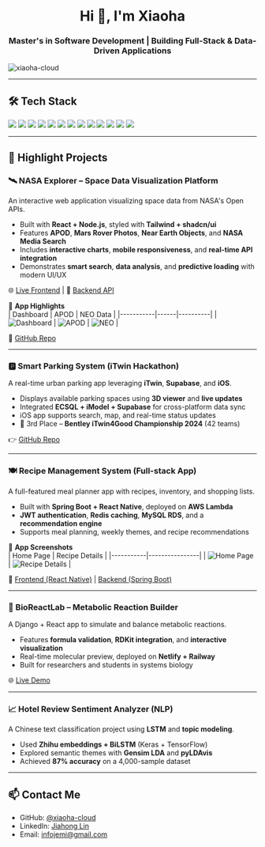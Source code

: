 <h1 align="center">Hi 👋, I'm Xiaoha</h1>
<h3 align="center">Master's in Software Development | Building Full-Stack & Data-Driven Applications</h3>

<p align="left">
  <img src="https://komarev.com/ghpvc/?username=xiaoha-cloud&label=Profile%20views&color=0e75b6&style=flat" alt="xiaoha-cloud" />
</p>

---

## 🛠 Tech Stack

<p align="left">
  <img src="https://img.shields.io/badge/Java-007396?style=for-the-badge&logo=java&logoColor=white"/>
  <img src="https://img.shields.io/badge/Python-3776AB?style=for-the-badge&logo=python&logoColor=white"/>
  <img src="https://img.shields.io/badge/JavaScript-F7DF1E?style=for-the-badge&logo=javascript&logoColor=black"/>
  <img src="https://img.shields.io/badge/TypeScript-3178C6?style=for-the-badge&logo=typescript&logoColor=white"/>
  <img src="https://img.shields.io/badge/React-61DAFB?style=for-the-badge&logo=react&logoColor=black"/>
  <img src="https://img.shields.io/badge/React_Native-20232A?style=for-the-badge&logo=react&logoColor=61DAFB"/>
  <img src="https://img.shields.io/badge/Spring Boot-6DB33F?style=for-the-badge&logo=springboot&logoColor=white"/>
  <img src="https://img.shields.io/badge/Django-092E20?style=for-the-badge&logo=django&logoColor=white"/>
  <img src="https://img.shields.io/badge/PostgreSQL-4169E1?style=for-the-badge&logo=postgresql&logoColor=white"/>
  <img src="https://img.shields.io/badge/MySQL-4479A1?style=for-the-badge&logo=mysql&logoColor=white"/>
  <img src="https://img.shields.io/badge/AWS-232F3E?style=for-the-badge&logo=amazonaws&logoColor=white"/>
  <img src="https://img.shields.io/badge/Redis-DC382D?style=for-the-badge&logo=redis&logoColor=white"/>
  <img src="https://img.shields.io/badge/Docker-2496ED?style=for-the-badge&logo=docker&logoColor=white"/>
</p>

---

## 🚀 Highlight Projects

### 🛰️ NASA Explorer – Space Data Visualization Platform
An interactive web application visualizing space data from NASA's Open APIs.

- Built with **React + Node.js**, styled with **Tailwind + shadcn/ui**
- Features **APOD**, **Mars Rover Photos**, **Near Earth Objects**, and **NASA Media Search**
- Includes **interactive charts**, **mobile responsiveness**, and **real-time API integration**
- Demonstrates **smart search**, **data analysis**, and **predictive loading** with modern UI/UX

🌐 [Live Frontend](https://nasa-project-75ovjnmyz-blairjade183s-projects.vercel.app/) | 🔌 [Backend API](https://nasa-project-vy99.onrender.com/api)

📸 **App Highlights**  
| Dashboard | APOD | NEO Data |
|-----------|------|----------|
| ![Dashboard](https://github.com/xiaoha-cloud/nasa-project/blob/main/docs/screenshots/homepage-dashboard.png?raw=true) | ![APOD](https://github.com/xiaoha-cloud/nasa-project/blob/main/docs/screenshots/apod-page.png?raw=true) | ![NEO](https://github.com/xiaoha-cloud/nasa-project/blob/main/docs/screenshots/neo-dashboard.png?raw=true) |

🔗 [GitHub Repo](https://github.com/xiaoha-cloud/nasa-project)

---

### 🅿️ Smart Parking System (iTwin Hackathon)
A real-time urban parking app leveraging **iTwin**, **Supabase**, and **iOS**.
- Displays available parking spaces using **3D viewer** and **live updates**
- Integrated **ECSQL + iModel + Supabase** for cross-platform data sync
- iOS app supports search, map, and real-time status updates
- 🥉 3rd Place – **Bentley iTwin4Good Championship 2024** (42 teams)

👉 [GitHub Repo](https://github.com/Xiaoha-cloud/parking-iTwin)

---

### 🍽️ Recipe Management System (Full-stack App)
A full-featured meal planner app with recipes, inventory, and shopping lists.
- Built with **Spring Boot + React Native**, deployed on **AWS Lambda**
- **JWT authentication**, **Redis caching**, **MySQL RDS**, and a **recommendation engine**
- Supports meal planning, weekly themes, and recipe recommendations

📱 **App Screenshots**  
| Home Page | Recipe Details |
|-----------|----------------|
| ![Home Page](HomePage.png) | ![Recipe Details](RecipesDetailsPage.png) |

🔗 [Frontend (React Native)](https://github.com/Simple-Recipes/frontend-React-Native/tree/dev) | [Backend (Spring Boot)](https://github.com/Simple-Recipes/backend)

---

### 🧪 BioReactLab – Metabolic Reaction Builder
A Django + React app to simulate and balance metabolic reactions.
- Features **formula validation**, **RDKit integration**, and **interactive visualization**
- Real-time molecular preview, deployed on **Netlify + Railway**
- Built for researchers and students in systems biology

🌐 [Live Demo](https://shimmering-alfajores-f7f968.netlify.app)

---

### 📈 Hotel Review Sentiment Analyzer (NLP)
A Chinese text classification project using **LSTM** and **topic modeling**.
- Used **Zhihu embeddings + BiLSTM** (Keras + TensorFlow)
- Explored semantic themes with **Gensim LDA** and **pyLDAvis**
- Achieved **87% accuracy** on a 4,000-sample dataset

---

## 📫 Contact Me

- GitHub: [@xiaoha-cloud](https://github.com/xiaoha-cloud)
- LinkedIn: [Jiahong Lin](https://www.linkedin.com/in/jiahong-lin-8b74462b0/)
- Email: infojemi@gmail.com
